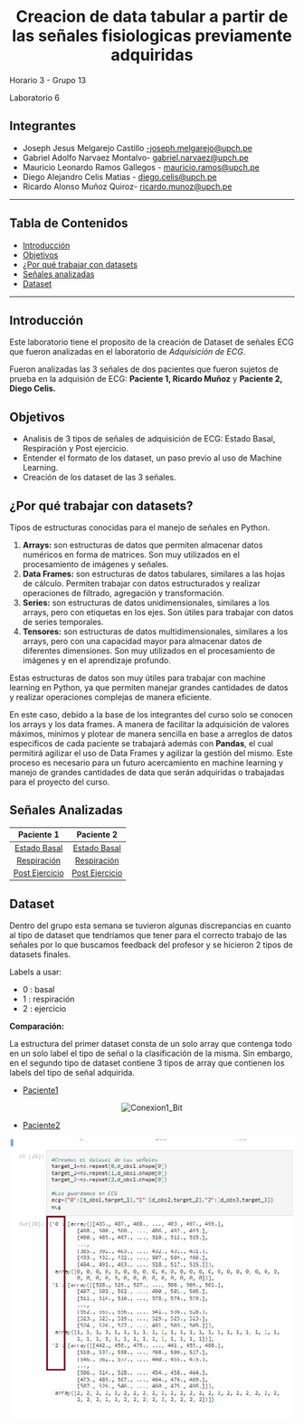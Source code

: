 <h1 align="center"> Creacion de data tabular a partir de las señales fisiologicas previamente adquiridas </h1>
Horario 3 - Grupo 13 

Laboratorio 6 

## Integrantes

* Joseph Jesus Melgarejo Castillo -joseph.melgarejo@upch.pe
* Gabriel Adolfo Narvaez Montalvo- gabriel.narvaez@upch.pe
* Mauricio Leonardo Ramos Gallegos -  mauricio.ramos@upch.pe
* Diego Alejandro Celis Matias - diego.celis@upch.pe 
* Ricardo Alonso Muñoz Quiroz- ricardo.munoz@upch.pe
---
## Tabla de Contenidos
* [Introducción](#introducción)
* [Objetivos](#objetivos)
* [¿Por qué trabajar con datasets](#¿Por-qué-trabajar-con-datasets?)
* [Señales analizadas](#señales-analizadas)
* [Dataset](#Dataset)
---     

## Introducción
Este laboratorio tiene el proposito de la creación de Dataset de señales ECG que fueron analizadas en el laboratorio de *Adquisición de ECG*.

Fueron analizadas las 3 señales de dos pacientes que fueron sujetos de prueba en la adquisión de ECG: **Paciente 1, Ricardo Muñoz** y **Paciente 2, Diego Celis.**

## Objetivos
* Analisis de 3 tipos de señales de adquisición de ECG: Estado Basal, Respiración y Post ejercicio.
* Entender el formato de los dataset, un paso previo al uso de Machine Learning.
* Creación de los dataset de las 3 señales.

## ¿Por qué trabajar con datasets?
Tipos de estructuras conocidas para el manejo de señales en Python.

1. **Arrays:** son estructuras de datos que permiten almacenar datos numéricos en forma de matrices. Son muy utilizados en el procesamiento de imágenes y señales.
2. **Data Frames:** son estructuras de datos tabulares, similares a las hojas de cálculo. Permiten trabajar con datos estructurados y realizar operaciones de filtrado, agregación y transformación.
3. **Series:** son estructuras de datos unidimensionales, similares a los arrays, pero con etiquetas en los ejes. Son útiles para trabajar con datos de series temporales.
4. **Tensores:** son estructuras de datos multidimensionales, similares a los arrays, pero con una capacidad mayor para almacenar datos de diferentes dimensiones. Son muy utilizados en el procesamiento de imágenes y en el aprendizaje profundo.

Estas estructuras de datos son muy útiles para trabajar con machine learning en Python, ya que permiten manejar grandes cantidades de datos y realizar operaciones complejas de manera eficiente.

En este caso, debido a la base de los integrantes del curso solo se conocen los arrays y los data frames. A manera de facilitar la adquisición de valores máximos, mínimos y plotear de manera sencilla en base a arreglos de datos específicos de cada paciente se trabajará además con **Pandas**, el cual permitirá agilizar el uso de Data Frames y agilizar la gestión del mismo. Este proceso es necesario para un futuro acercamiento en machine learning y manejo de grandes cantidades de data que serán adquiridas o trabajadas para el proyecto del curso.

## Señales Analizadas

<div align="center"> 

|Paciente 1|Paciente 2|
|:---:|:---:|
|[Estado Basal](Se%C3%B1ales%20ECG/Basal_pac1.txt)|[Estado Basal](Grupo_Se%C3%B1ales/ISB/6.%20Data%20Tabular%20ECG/Se%C3%B1ales%20ECG/Senal5.txt)|
|[Respiración](Grupo_Se%C3%B1ales/ISB/6.%20Data%20Tabular%20ECG/Se%C3%B1ales%20ECG/Respiracion_pac1.txt)|[Respiración](Grupo_Se%C3%B1ales/ISB/6.%20Data%20Tabular%20ECG/Se%C3%B1ales%20ECG/Senal2.txt)|
|[Post Ejercicio](Grupo_Se%C3%B1ales/ISB/6.%20Data%20Tabular%20ECG/Se%C3%B1ales%20ECG/Post_ejercicio_pac1.txt)|[Post Ejercicio](Grupo_Se%C3%B1ales/ISB/6.%20Data%20Tabular%20ECG/Se%C3%B1ales%20ECG/Senal3.txt)|
</div>


## Dataset
Dentro del grupo esta semana se tuvieron algunas discrepancias en cuanto al tipo de dataset que tendríamos que tener para el correcto trabajo de las señales por lo que buscamos feedback del profesor y se hicieron 2 tipos de datasets finales. 

Labels  a usar: 

- 0 : basal
- 1 : respiración
- 2 :  ejercicio

**********************Comparación:**********************

La estructura del primer dataset consta de un solo array que contenga todo en un solo label el tipo de señal o la clasificación de la misma. Sin embargo, en el segundo tipo de dataset contiene 3 tipos de array que contienen los labels del tipo de señal adquirida.

* [Paciente1](https://github.com/JosephJesus24/GrupoSe-ales/blob/1ef70b85704a4b0131ad54f3e17c52475e21076d/ISB/6.%20Data%20Tabular%20ECG/Data%20tabular%20ECG%20-%20Paciente%201%20(Ricardo).ipynb)
<div align="center">
<img src="Imagenes/DabaseRicardoMu%C3%B1oz.JPG" alt="Conexion1_Bit" width="500"> 
</div>


* [Paciente2](https://github.com/JosephJesus24/GrupoSe-ales/blob/1ef70b85704a4b0131ad54f3e17c52475e21076d/ISB/6.%20Data%20Tabular%20ECG/Data%20tabular%20ECG%20-%20Paciente%202%20(Diego).ipynb)

<div align="center">
<img src="Imagenes/DabaseCelis.JPG" alt="Conexion1_Bit" width="500"> 
</div>



